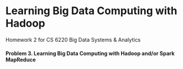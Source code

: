# Learning Big Data Computing with Hadoop
Homework 2 for CS 6220 Big Data Systems &amp; Analytics


#### Problem 3. Learning Big Data Computing with Hadoop and/or Spark MapReduce
